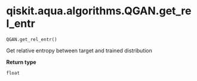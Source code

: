 # qiskit.aqua.algorithms.QGAN.get\_rel\_entr

`QGAN.get_rel_entr()`

Get relative entropy between target and trained distribution

**Return type**

`float`
